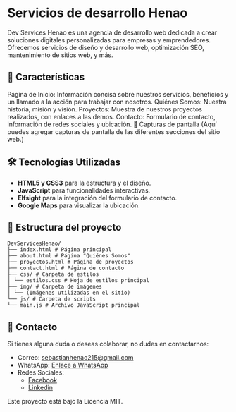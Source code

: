 # Servicios de desarrollo Henao
Dev Services Henao es una agencia de desarrollo web dedicada a crear soluciones digitales personalizadas para empresas y emprendedores. Ofrecemos servicios de diseño y desarrollo web, optimización SEO, mantenimiento de sitios web, y más.

## 🚀 Características
Página de Inicio: Información concisa sobre nuestros servicios, beneficios y un llamado a la acción para trabajar con nosotros.
Quiénes Somos: Nuestra historia, misión y visión.
Proyectos: Muestra de nuestros proyectos realizados, con enlaces a las demos.
Contacto: Formulario de contacto, información de redes sociales y ubicación.
📸 Capturas de pantalla
(Aquí puedes agregar capturas de pantalla de las diferentes secciones del sitio web.)

## 🛠️ Tecnologías Utilizadas
- **HTML5 y CSS3** para la estructura y el diseño.
- **JavaScript** para funcionalidades interactivas.
- **Elfsight** para la integración del formulario de contacto.
- **Google Maps** para visualizar la ubicación.

## 📂 Estructura del proyecto
    DevServicesHenao/
    ├── index.html # Página principal
    ├── about.html # Página "Quiénes Somos"
    ├── proyectos.html # Página de proyectos
    ├── contact.html # Página de contacto
    ├── css/ # Carpeta de estilos
    │ └── estilos.css # Hoja de estilos principal
    ├── img/ # Carpeta de imágenes
    │ └── (Imágenes utilizadas en el sitio)
    └── js/ # Carpeta de scripts
    └── main.js # Archivo JavaScript principal
## 📧 Contacto
Si tienes alguna duda o deseas colaborar, no dudes en contactarnos:

- Correo: sebastianhenao215@gmail.com
- WhatsApp: [Enlace a WhatsApp](https://wa.link/t7wrw5)
- Redes Sociales: 
    - [Facebook](https://l.facebook.com/l.php?u=https%3A%2F%2Flinkedin.com%2Fin%2Fsebastian-morales-henao-2474541a3%3Ffbclid%3DIwZXh0bgNhZW0CMTAAAR37RTa4Z83A_5NqUQLSbhFUTJGhG7DyD4hDAcuNijh0VPrQvszyCJy41Ws_aem_7s4vMBByqyzgE393U9Yg2Q&h=AT1LyVZyTHU3gasf7AzOFWE2hk-u5c4mRa2W3PlLC1vvWPLSZdF12rryzpZyCtFO8u6Hj5_usCiROvXaFmtAK_ovFgCoh1SL4JPU_nfpyu97ZlvzjqCmCEtdfOHqoFoKviPQKzkjeJ13nMTxhHlz)
    - [Linkedin](www.linkedin.com/in/sebastian-morales-henao-2474541a3)


Este proyecto está bajo la Licencia MIT.